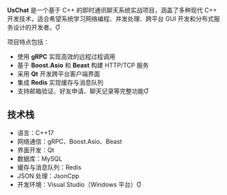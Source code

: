 **UsChat** 是一个基于 C++ 的即时通讯聊天系统实战项目，涵盖了多种现代 C++ 开发技术，适合希望系统学习网络编程、并发处理、跨平台 GUI 开发和分布式服务设计的开发者。

项目特点包括：

- 使用 **gRPC** 实现高效的远程过程调用
- 基于 **Boost.Asio** 和 **Beast** 构建 HTTP/TCP 服务
- 采用 **Qt** 开发跨平台客户端界面
- 集成 **Redis** 实现缓存与消息队列
- 支持邮箱验证、好友申请、聊天记录等完整功能

## 技术栈

- 语言：C++17
- 网络通信：gRPC、Boost.Asio、Beast
- 界面开发：Qt
- 数据库：MySQL
- 缓存与消息队列：Redis
- JSON 处理：JsonCpp
- 开发环境：Visual Studio（Windows 平台）

